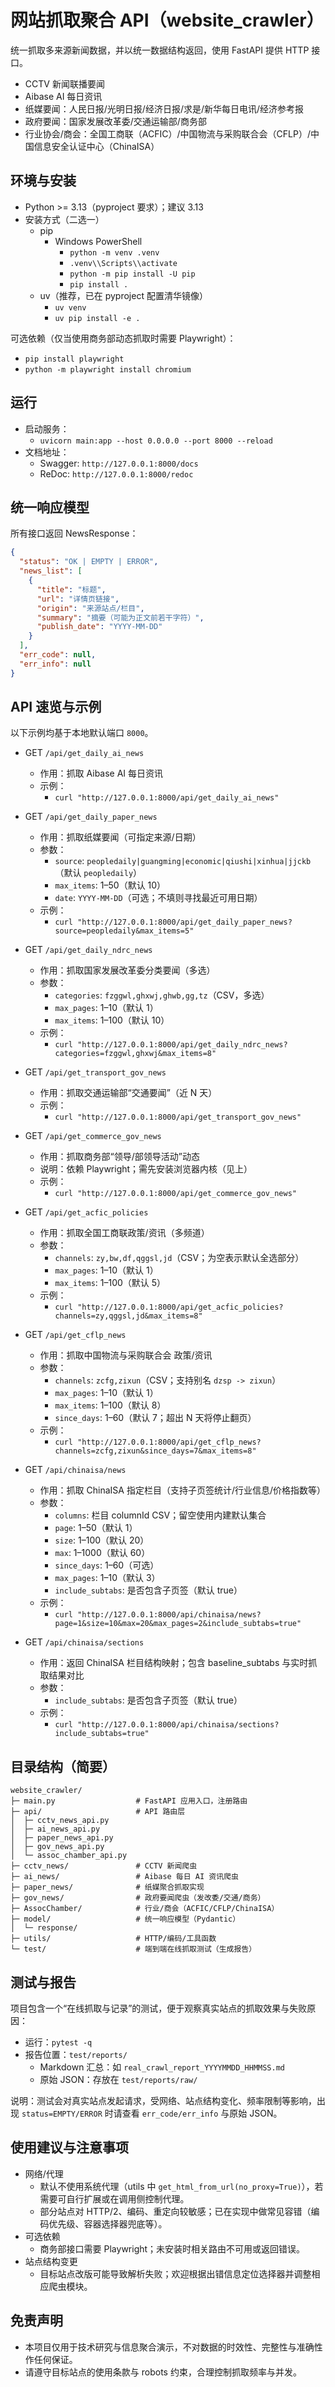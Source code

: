 # 网站抓取聚合 API（website_crawler）

统一抓取多来源新闻数据，并以统一数据结构返回，使用 FastAPI 提供 HTTP 接口。

- CCTV 新闻联播要闻
- Aibase AI 每日资讯
- 纸媒要闻：人民日报/光明日报/经济日报/求是/新华每日电讯/经济参考报
- 政府要闻：国家发展改革委/交通运输部/商务部
- 行业协会/商会：全国工商联（ACFIC）/中国物流与采购联合会（CFLP）/中国信息安全认证中心（ChinaISA）


## 环境与安装
- Python >= 3.13（pyproject 要求）；建议 3.13
- 安装方式（二选一）
  - pip
    - Windows PowerShell
      - `python -m venv .venv`
      - `.venv\\Scripts\\activate`
      - `python -m pip install -U pip`
      - `pip install .`
  - uv（推荐，已在 pyproject 配置清华镜像）
    - `uv venv`
    - `uv pip install -e .`

可选依赖（仅当使用商务部动态抓取时需要 Playwright）：
- `pip install playwright`
- `python -m playwright install chromium`


## 运行
- 启动服务：
  - `uvicorn main:app --host 0.0.0.0 --port 8000 --reload`
- 文档地址：
  - Swagger: `http://127.0.0.1:8000/docs`
  - ReDoc:   `http://127.0.0.1:8000/redoc`


## 统一响应模型
所有接口返回 NewsResponse：

```json
{
  "status": "OK | EMPTY | ERROR",
  "news_list": [
    {
      "title": "标题",
      "url": "详情页链接",
      "origin": "来源站点/栏目",
      "summary": "摘要（可能为正文前若干字符）",
      "publish_date": "YYYY-MM-DD"
    }
  ],
  "err_code": null,
  "err_info": null
}
```


## API 速览与示例
以下示例均基于本地默认端口 `8000`。

- GET `/api/get_daily_ai_news`
  - 作用：抓取 Aibase AI 每日资讯
  - 示例：
    - `curl "http://127.0.0.1:8000/api/get_daily_ai_news"`

- GET `/api/get_daily_paper_news`
  - 作用：抓取纸媒要闻（可指定来源/日期）
  - 参数：
    - `source`: `peopledaily|guangming|economic|qiushi|xinhua|jjckb`（默认 `peopledaily`）
    - `max_items`: 1–50（默认 10）
    - `date`: `YYYY-MM-DD`（可选；不填则寻找最近可用日期）
  - 示例：
    - `curl "http://127.0.0.1:8000/api/get_daily_paper_news?source=peopledaily&max_items=5"`

- GET `/api/get_daily_ndrc_news`
  - 作用：抓取国家发展改革委分类要闻（多选）
  - 参数：
    - `categories`: `fzggwl,ghxwj,ghwb,gg,tz`（CSV，多选）
    - `max_pages`: 1–10（默认 1）
    - `max_items`: 1–100（默认 10）
  - 示例：
    - `curl "http://127.0.0.1:8000/api/get_daily_ndrc_news?categories=fzggwl,ghxwj&max_items=8"`

- GET `/api/get_transport_gov_news`
  - 作用：抓取交通运输部“交通要闻”（近 N 天）
  - 示例：
    - `curl "http://127.0.0.1:8000/api/get_transport_gov_news"`

- GET `/api/get_commerce_gov_news`
  - 作用：抓取商务部“领导/部领导活动”动态
  - 说明：依赖 Playwright；需先安装浏览器内核（见上）
  - 示例：
    - `curl "http://127.0.0.1:8000/api/get_commerce_gov_news"`

- GET `/api/get_acfic_policies`
  - 作用：抓取全国工商联政策/资讯（多频道）
  - 参数：
    - `channels`: `zy,bw,df,qggsl,jd`（CSV；为空表示默认全选部分）
    - `max_pages`: 1–10（默认 1）
    - `max_items`: 1–100（默认 5）
  - 示例：
    - `curl "http://127.0.0.1:8000/api/get_acfic_policies?channels=zy,qggsl,jd&max_items=8"`

- GET `/api/get_cflp_news`
  - 作用：抓取中国物流与采购联合会 政策/资讯
  - 参数：
    - `channels`: `zcfg,zixun`（CSV；支持别名 `dzsp -> zixun`）
    - `max_pages`: 1–10（默认 1）
    - `max_items`: 1–100（默认 8）
    - `since_days`: 1–60（默认 7；超出 N 天将停止翻页）
  - 示例：
    - `curl "http://127.0.0.1:8000/api/get_cflp_news?channels=zcfg,zixun&since_days=7&max_items=8"`

- GET `/api/chinaisa/news`
  - 作用：抓取 ChinaISA 指定栏目（支持子页签统计/行业信息/价格指数等）
  - 参数：
    - `columns`: 栏目 columnId CSV；留空使用内建默认集合
    - `page`: 1–50（默认 1）
    - `size`: 1–100（默认 20）
    - `max`: 1–1000（默认 60）
    - `since_days`: 1–60（可选）
    - `max_pages`: 1–10（默认 3）
    - `include_subtabs`: 是否包含子页签（默认 true）
  - 示例：
    - `curl "http://127.0.0.1:8000/api/chinaisa/news?page=1&size=10&max=20&max_pages=2&include_subtabs=true"`

- GET `/api/chinaisa/sections`
  - 作用：返回 ChinaISA 栏目结构映射；包含 baseline_subtabs 与实时抓取结果对比
  - 参数：
    - `include_subtabs`: 是否包含子页签（默认 true）
  - 示例：
    - `curl "http://127.0.0.1:8000/api/chinaisa/sections?include_subtabs=true"`


## 目录结构（简要）
```
website_crawler/
├─ main.py                  # FastAPI 应用入口，注册路由
├─ api/                     # API 路由层
│  ├─ cctv_news_api.py
│  ├─ ai_news_api.py
│  ├─ paper_news_api.py
│  ├─ gov_news_api.py
│  └─ assoc_chamber_api.py
├─ cctv_news/               # CCTV 新闻爬虫
├─ ai_news/                 # Aibase 每日 AI 资讯爬虫
├─ paper_news/              # 纸媒聚合抓取实现
├─ gov_news/                # 政府要闻爬虫（发改委/交通/商务）
├─ AssocChamber/            # 行业/商会（ACFIC/CFLP/ChinaISA）
├─ model/                   # 统一响应模型（Pydantic）
│  └─ response/
├─ utils/                   # HTTP/编码/工具函数
└─ test/                    # 端到端在线抓取测试（生成报告）
```


## 测试与报告
项目包含一个“在线抓取与记录”的测试，便于观察真实站点的抓取效果与失败原因：

- 运行：`pytest -q`
- 报告位置：`test/reports/`
  - Markdown 汇总：如 `real_crawl_report_YYYYMMDD_HHMMSS.md`
  - 原始 JSON：存放在 `test/reports/raw/`

说明：测试会对真实站点发起请求，受网络、站点结构变化、频率限制等影响，出现 `status=EMPTY/ERROR` 时请查看 `err_code/err_info` 与原始 JSON。


## 使用建议与注意事项
- 网络/代理
  - 默认不使用系统代理（utils 中 `get_html_from_url(no_proxy=True)`），若需要可自行扩展或在调用侧控制代理。
  - 部分站点对 HTTP/2、编码、重定向较敏感；已在实现中做常见容错（编码优先级、容器选择器兜底等）。
- 可选依赖
  - 商务部接口需要 Playwright；未安装时相关路由不可用或返回错误。
- 站点结构变更
  - 目标站点改版可能导致解析失败；欢迎根据出错信息定位选择器并调整相应爬虫模块。


## 免责声明
- 本项目仅用于技术研究与信息聚合演示，不对数据的时效性、完整性与准确性作任何保证。
- 请遵守目标站点的使用条款与 robots 约束，合理控制抓取频率与并发。

